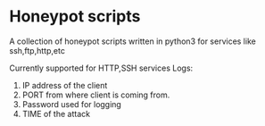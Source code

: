 # Honeypot scripts
A collection of honeypot scripts written in python3 for services like ssh,ftp,http,etc

Currently supported for HTTP,SSH services
Logs:
1. IP address of the client
2. PORT from where client is coming from.
3. Password used for logging
4. TIME of the attack
